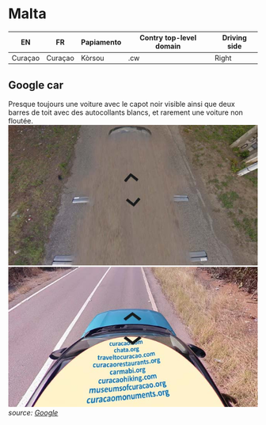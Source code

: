 # Malta

EN | FR | Papiamento | Contry top-level domain | Driving side
--- | --- | --- | --- | ---
Curaçao | Curaçao | Kòrsou | .cw | Right

## Google car

Presque toujours une voiture avec le capot noir visible ainsi que deux barres de toit avec des autocollants blancs, et rarement une voiture non floutée.  
![Malta - License plate](src/cw001.jpg)
![Malta - License plate](src/cw002.jpg)
*source: [Google](https://earth.google.com/web)*
